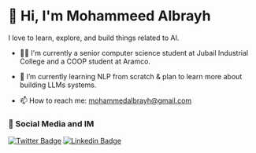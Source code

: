 # 👋 Hi, I'm Mohammeed Albrayh

I love to learn, explore, and build things related to AI.   


- 👨‍🎓 I'm currently a senior computer science student at Jubail Industrial College and a COOP student at Aramco.
 
- 🌱 I’m currently learning NLP from scratch & plan to learn more about building LLMs systems.

- 📫 How to reach me: mohammedalbrayh@gmail.com

### 🤝 Social Media and IM
[![Twitter Badge](https://img.shields.io/badge/%40mohAlbrayh-twitter?style=flat&color=00ABEC&logoColor=white&logo=Twitter)](https://twitter.com/mohAlbrayh "Follow me on Twitter")
[![Linkedin Badge](https://img.shields.io/badge/%40mohammedalbrayh-linkedin?style=flat&color=0077b5&logoColor=white&logo=linkedin)](https://www.linkedin.com/in/mohammed-albrayh/ "Connect on LinkedIn")

